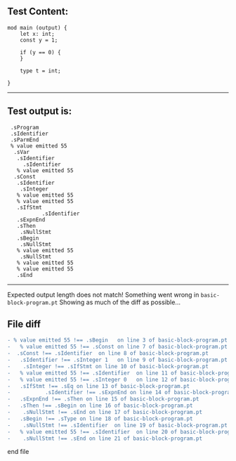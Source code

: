 
Test Content: 
-------------------------
```
mod main (output) {
    let x: int;
    const y = 1;

    if (y == 0) {
    }

    type t = int;

}
```
------------------------
Test output is: 
-------------------------
```
 .sProgram
 .sIdentifier
 .sParmEnd
 % value emitted 55
  .sVar
   .sIdentifier
     .sIdentifier
   % value emitted 55
  .sConst
   .sIdentifier
    .sInteger
   % value emitted 55
   % value emitted 55
   .sIfStmt
           .sIdentifier
   .sExpnEnd
   .sThen
    .sNullStmt
   .sBegin
    .sNullStmt
   % value emitted 55
    .sNullStmt
   % value emitted 55
   % value emitted 55
   .sEnd

```
------------------------
Expected output length does not match!  Something went wrong in `basic-block-program.pt`
Showing as much of the diff as possible...

File diff
-------------------------
```diff
- % value emitted 55 !== .sBegin   on line 3 of basic-block-program.pt
-   % value emitted 55 !== .sConst on line 7 of basic-block-program.pt
-  .sConst !== .sIdentifier  on line 8 of basic-block-program.pt
-   .sIdentifier !== .sInteger 1   on line 9 of basic-block-program.pt
-    .sInteger !== .sIfStmt on line 10 of basic-block-program.pt
-   % value emitted 55 !== .sIdentifier  on line 11 of basic-block-program.pt
-   % value emitted 55 !== .sInteger 0   on line 12 of basic-block-program.pt
-   .sIfStmt !== .sEq on line 13 of basic-block-program.pt
-           .sIdentifier !== .sExpnEnd on line 14 of basic-block-program.pt
-   .sExpnEnd !== .sThen on line 15 of basic-block-program.pt
-   .sThen !== .sBegin on line 16 of basic-block-program.pt
-    .sNullStmt !== .sEnd on line 17 of basic-block-program.pt
-   .sBegin !== .sType on line 18 of basic-block-program.pt
-    .sNullStmt !== .sIdentifier  on line 19 of basic-block-program.pt
-   % value emitted 55 !== .sIdentifier  on line 20 of basic-block-program.pt
-    .sNullStmt !== .sEnd on line 21 of basic-block-program.pt

```
end file
